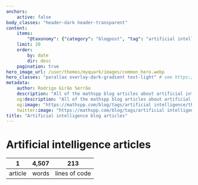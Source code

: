 ```yaml
---
anchors:
    active: false
body_classes: "header-dark header-transparent"
content:
    items:
        "@taxonomy": {"category": "blogpost", "tag": "artificial intelligence"}
    limit: 20
    order:
        by: date
        dir: desc
    pagination: true
hero_image_url: /user/themes/myquark/images/common_hero.webp
hero_classes: "parallax overlay-dark-gradient text-light" # see https://demo.getgrav.org/blog-skeleton/blog/hero-classes
metadata:
    author: Rodrigo Girão Serrão
    description: "All of the mathspp blog articles about artificial intelligence."
    og:description: "All of the mathspp blog articles about artificial intelligence."
    og:image: "https://mathspp.com/blog/tags/artificial intelligence/thumbnail.webp"
    twitter:image: "https://mathspp.com/blog/tags/artificial intelligence/thumbnail.webp"
title: "Artificial intelligence blog articles"
---
```


# Artificial intelligence articles


<table class="stats-table">
    <thead>
        <tr>
            <th style="text-align: center;">1</th>
            <th style="text-align: center;">4,507</th>
            <th style="text-align: center;">213</th>
        </tr>
    </thead>
    <tbody>
        <tr>
            <td style="text-align: center;">article</td>
            <td style="text-align: center;">words</td>
            <td style="text-align: center;">lines of code</td>
        </tr>
    </tbody>
</table>
